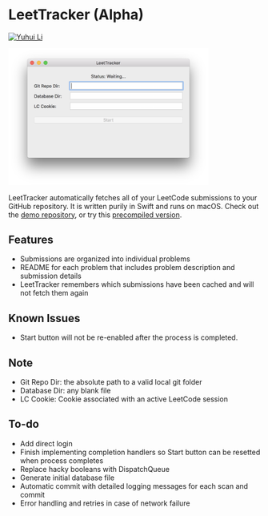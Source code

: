 # LeetTracker (Alpha)

<a href="https://github.com/yuhuili">![Yuhui Li](https://githubtools.yuhuili.com/kagami/yuhuili/Yuhui%20Li/)</a>

<img src="GitHub/ss1.png" width="400">

LeetTracker automatically fetches all of your LeetCode submissions to your GitHub repository. It is written purily in Swift and runs on macOS. Check out the [demo repository](https://github.com/yuhuili/LeetTrackerDemo), or try this [precompiled version](https://github.com/yuhuili/LeetTracker-Release/raw/master/GitHub/LeetTracker.zip).

## Features
- Submissions are organized into individual problems
- README for each problem that includes problem description and submission details
- LeetTracker remembers which submissions have been cached and will not fetch them again

## Known Issues
- Start button will not be re-enabled after the process is completed.

## Note
- Git Repo Dir: the absolute path to a valid local git folder
- Database Dir: any blank file
- LC Cookie: Cookie associated with an active LeetCode session

## To-do
- Add direct login
- Finish implementing completion handlers so Start button can be resetted when process completes
- Replace hacky booleans with DispatchQueue
- Generate initial database file
- Automatic commit with detailed logging messages for each scan and commit
- Error handling and retries in case of network failure
